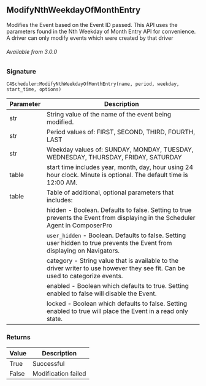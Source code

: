 ## ModifyNthWeekdayOfMonthEntry

Modifies the Event based on the Event ID passed. This API uses the parameters found in the Nth Weekday of Month Entry API for convenience. A driver can only modify events which were created by that driver

###### Available from 3.0.0


### Signature

`C4Scheduler:ModifyNthWeekdayOfMonthEntry(name, period, weekday, start_time, options)`


| Parameter | Description |
| --- | --- |
| str | String value of the name of the event being modified. |
| str | Period values of: FIRST, SECOND, THIRD, FOURTH, LAST |
| str | Weekday values of: SUNDAY, MONDAY, TUESDAY, WEDNESDAY, THURSDAY, FRIDAY, SATURDAY |
| table | start time includes year, month, day, hour using 24 hour clock. Minute is optional. The default time is 12:00 AM. |
| table | Table of additional, optional parameters that includes: |
| | hidden - Boolean. Defaults to false. Setting to true prevents the Event from displaying in the Scheduler Agent in ComposerPro |
| | `user_hidden` - Boolean. Defaults to false. Setting user hidden to true prevents the Event from displaying on Navigators. |
| | category - String value that is available to the driver writer to use however they see fit. Can be used to categorize events. |
| | enabled - Boolean which defaults to true. Setting enabled to false will disable the Event. |
| | locked - Boolean which defaults to false. Setting enabled to true will place the Event in a read only state. |


### Returns

| Value | Description |
| --- | --- |
| True | Successful |
| False | Modification failed |